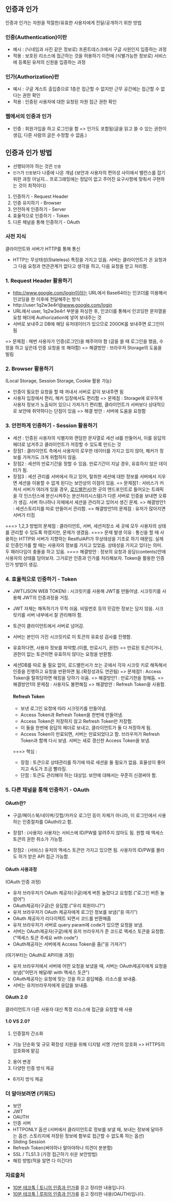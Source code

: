 ## 인증과 인가

인증과 인가는 자원을 적절한/유효한 사용자에게 전달/공개하기 위한 방법

### 인증(Authentication)이란

- 예시 : (닉네임과 사진 같은 정보로) 프론트데스크에서 구글 사원인지 입증하는 과정
- 적용 : 보호된 리소스에 접근하는 것을 허용하기 이전에 (식별가능한 정보로) 서비스에 등록된 유저의 신원을 입증하는 과정

### 인가(Authorization)란

- 예시 : 구글 게스트 출입증으로 1층은 접근할 수 없지만 근무 공간에는 접근할 수 없다는 권한 확인
- 적용 : 인증된 사용자에 대한 요청된 자원 접근 권한 확인

### 웹에서의 인증과 인가

- 인증 : 회원가입을 하고 로그인을 함
  => 인가도 포함됨(글을 읽고 쓸 수 있는 권한이 생김, 다른 사람의 글은 수정할 수 없음.)

## 인증과 인가 방법

- 선행되어야 하는 것은 `인증`
- `인가`가 `인증`보다 나중에 나온 개념
  (보안과 사용자의 편의성 사이에서 밸런스를 잡기 위한 과정 아닐지... 프로그래밍에는 정답이 없고 주어진 요구사항에 맞춰서 구현하는 것이 최적이다)

1. 인증하기 - Request Header
2. 인증 유지하기 - Browser
3. 안전하게 인증하기 - Server
4. 효율적으로 인증하기 - Token
5. 다른 채널을 통해 인증하기 - OAuth

### 사전 지식

클라이언트와 서버가 HTTP를 통해 통신

- HTTP는 무상태성(Stateless) 특징을 가지고 있음. 서버는 클라이언트가 온 요청과 그 다음 요청과 연관관계가 없다고 생각을 하고, 다음 요청을 받고 처리함.

### 1. Request Header 활용하기

- http://www.google.com/login이라는 URL에서 Base64라는 인코더를 이용해서 인코딩을 한 이후에 전달해주는 방식
- http://user:1q2w3e4r!@www.google.com/login
- URL에서 user, 1q2w3e4r! 부분을 파싱한 후, 인코더를 통해서 인코딩한 문자열을 요청 헤더에 Authorization에 넣어 보내주는 것
- 서버로 보내주고 DB에 해당 유저데이터가 있으므로 200OK를 보내주면 로그인이 됨

=> 문제점 : 매번 사용자가 인증(로그인)을 해주어야 함 (글을 쓸 때 로그인을 했음, 수정을 하고 싶은데 인증 요청을 또 해야함)
=> 해결방안 : 브라우저 Storage의 도움을 빌림

### 2. Browser 활용하기

(Local Storage, Session Storage, Cookie 활용 가능)

- 인증이 필요한 요청을 할 때 꺼내서 서버로 같이 보내주면 됨
- 사용자 입장에서 편리, 해커 입장에서도 편리함
  => 문제점 : Storage에 로우하게 사용자 정보가 노출되어 있으니 가져가기 편리함, 클라이언트가 서버보다 상대적으로 보안에 취약하다는 단점이 있음
  => 해결 방안 : 서버에 도움을 요청함

### 3. 안전하게 인증하기 - Session 활용하기

- 세션 : 인증된 사용자의 식별자와 랜덤한 문자열로 세션 id를 만들어서, 이를 응답의 헤더로 넘겨주고 클라이언트가 저장할 수 있도록 만드는 것
- 장점1 : 클라이언트 측에서 사용자의 로우한 데이터를 가지고 있지 않아, 해커가 정보를 가져가도 크게 위험하지 않음.
- 장점2 : 세션의 만료기간을 정할 수 있음. 만료기간이 지날 경우, 유효하지 않은 데이터가 됨.
- 장점3 : 세션 관리를 서버에서 하고 있어, 탈취한 세션에 대한 정보를 서버에서 지우면 세션을 이용할 수 없게 된다는 보안상의 이점이 있음.
  => 문제점1 : 서비스가 커져서 서버가 여러개 있을 경우, [로드밸런서](https://medium.com/harrythegreat/aws-%EB%A1%9C%EB%93%9C%EB%B0%B8%EB%9F%B0%EC%8B%B1-%EC%95%8C%EC%95%84%EB%B3%B4%EA%B8%B0-9fd0955f859e0)(한 곳의 엔드포인트로 들어오는 트래픽을 각 인스턴스에 분산시켜주는 분산처리시스템)가 다른 서버로 인증을 보내면 오류가 생김. 서버 하나하나 자체에서 세션을 관리하고 있어서 생긴 문제.
  => 해결방안1 : 세션스토리지를 따로 만들어서 관리함.
  => 해결방안1의 문제점 : 유저가 많아지면 서버가 터짐

===> 1,2,3 방법의 문제점 : 클라이언트, 서버, 세션저장소 세 곳에 모두 사용자의 상태를 관리할 수 있도록 하였지만, 문제가 생겼음.
===> 문제 발생 이유 : 통신을 할 때 사용하는 HTTP와 서버가 지향하는 RestfulAPI가 무상태성을 기초로 하기 때문임. 실제로 인증인가를 할 때는 사용자의 정보를 가지고 있었음. 상태성을 가지고 있다는 의미. 두 패러다임이 충돌을 하고 있음.
===> 해결방안 : 정보의 요청과 응담(contents)안에 사용자의 상태를 담아보자. 그거로만 인증과 인가를 처리해보자. Token을 활용한 인증인가 방법이 생김.

### 4. 효율적으로 인증하기 - Token

- JWT(JSON WEB TOKEN) : 시크릿키를 사용해 JWT를 만들어냄. 시크릿키를 사용해 JWT의 인증과정을 거침.
- JWT 자체는 해독하기가 무척 쉬움. 비밀번호 등의 민감한 정보는 담지 않음. 시크릿키를 서버 내부에서 잘 관리해야 함.

- 토큰이 클라이언트에서 서버로 넘어감.
- 서버는 본인이 가진 시크릿키로 이 토큰의 유효성 검사를 진행함.
- 유효하다면, 사용자 정보를 파악함.(이름, 만료시기, 권한) => 만료된 토큰이거나, 권한이 없는 토큰이면 유효하지 않다는 요청을 반환함.
- 세션DB를 따로 둘 필요 없이, 로드밸런서가 쏘는 곳에서 각자 시크릿 키로 해독해서 인증을 진행하고 요청을 반환하면 됨.(확장성과도 연관됨)
  => 문제점1 : Access Token을 탈취당하면 해킹을 당하기 쉬움.
  => 해결방안1 : 만료기한을 정해둠.
  => 해결방안1의 문제점 : 사용자도 불편해짐
  => 해결방안 : Refresh Token을 사용함.

  #### Refresh Token

  - 보낸 로그인 요청에 따라 시크릿키를 만들어냄.
  - Access Token과 Refresh Token을 한번에 만들어냄.
  - Access Token은 저장하지 않고 Refresh Token만 저장함.
  - 이 둘을 한번에 응답의 헤더로 보내고, 클라이언트가 둘 다 저장하게 됨.
  - Access Token이 만료되면, 서버는 만료되었다고 함. 브라우저가 Refresh Token과 함께 다시 보냄. 서버는 새로 갱신한 Access Token을 보냄.

  ===> 핵심 :

  - 장점 : 토큰으로 상태관리를 하기에 따로 세션을 둘 필요가 없음. 효율성이 좋아지고 속도가 조금 빨라짐.
  - 단점 : 토큰도 관리해야 하는 대상임. 보안에 대해서는 꾸준히 신경써야 함.

### 5. 다른 채널을 통해 인증하기 - OAuth

#### OAuth란?

- 구글/페이스북/네이버/깃헙/카카오 로그인 등이 자체가 아니라, 이 로그인에서 사용하는 인증절차를 OAuth라고 함.

- 장점1 : (사용자) 사용자는 서비스에 ID/PW를 알려주지 않아도 됨. 원할 때 엑세스 토큰의 권한 취소가 가능함.
- 장점2 : (서비스) 유저의 액세스 토큰만 가지고 있으면 됨. 사용자의 ID/PW를 몰라도 허가 받은 API 접근 가능함.

#### OAuth 사용과정

(OAuth 인증 과정)

- 유저 브라우저가 OAuth 제공자(구글)에게 버튼 눌렀다고 요청함.("로그인 버튼 눌렀어")
- OAuth제공자(구글)은 응답함.("우리 회원이니?")
- 유저 브라우저가 OAuth 제공자에게 로그인 정보를 보냄("응 여기")
- OAuth 제공자가 리다이렉트 되면서 코드를 반환해줌
- 유저 브라우저가 서버로 query param에 code가 있으면 요청을 보냄.
- 서버는 OAuth제공자(구글)에게 유저 브라우저가 준 코드로 엑세스 토큰을 요청함.("엑세스 토큰 주세요 with code")
- OAuth제공자는 서버에게 Access Token을 줌("응 가져가")

(여기부터는 OAuth로 API이용 과정)

- 유저 브라우저에서 서버에 어떤 요청을 보냈을 때, 서버는 OAuth제공자에게 요청을 보냄("어떤거 해달래! with 액세스 토큰")
- OAuth제공자는 요청에 맞는 것을 하고 응답해줌. 리소스를 보내줌.
- 서버는 유저브라우저에게 응답을 보내줌.

#### OAuth 2.0

클라이언트가 다른 사용자 대신 특정 리소스에 접근을 요청할 때 사용

#### 1.0 VS 2.0?

1. 인증절차 간소화

- 기능 단순화 및 규모 확장성 지원을 위해 디지털 서명 기반의 암호화 => HTTPS의 암호화에 맡김

2. 용어 변경
3. 다양한 인증 방식 제공

- 6가지 방식 제공

### 더 알아보려면 (키워드)

- 보안
- JWT
- OAUTH
- 인증 서버
- HTTPONLY 옵션 (서버에서 클라이언트로 정보를 보낼 때, 보내는 정보에 달아주는 옵션. 스토리지에 저장된 정보에 함부로 접근할 수 없도록 하는 옵션)
- Sliding Session
- Refresh Token(써야하나 말아야하나 의견이 분분함)
- SSL / TLS1.3 (가장 접근하기 쉬운 보안방법)
- 해킹 방법(적을 알면 다 이긴다!)

### 자료출처

- [10분 테코톡 | 토니의 인증과 인가](https://youtu.be/y0xMXlOAfss)를 듣고 정리한 내용입니다.
- [10분 테코톡 | 루피의 인증과 인가](https://youtu.be/JZgD8aPkHSc)를 듣고 정리한 내용(OAUTH)입니다.
